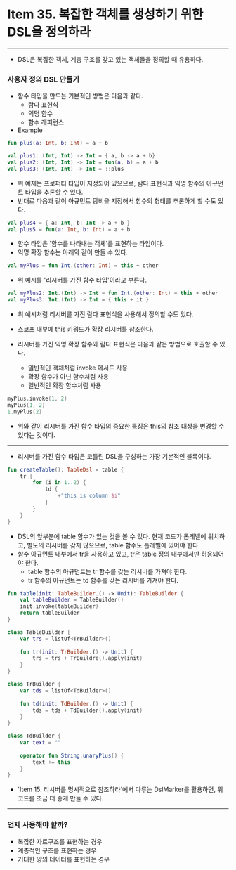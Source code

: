 # Item 35. 복잡한 객체를 생성하기 위한 DSL을 정의하라

- - -

* DSL은 복잡한 객체, 계층 구조를 갖고 있는 객체들을 정의할 때 유용하다.

### 사용자 정의 DSL 만들기
* 함수 타입을 만드는 기본적인 방법은 다음과 같다.
  * 람다 표현식
  * 익명 함수
  * 함수 레퍼런스
* Example
```kotlin
fun plus(a: Int, b: Int) = a + b

val plus1: (Int, Int) -> Int = { a, b -> a + b}
val plus2: (Int, Int) -> Int = fun(a, b) = a + b
val plus3: (Int, Int) -> Int = ::plus
```
* 위 예제는 프로퍼티 타입이 지정되어 있으므로, 람다 표현식과 익명 함수의 아규먼트 타입을 추론할 수 있다.
* 반대로 다음과 같이 아규먼트 탕비을 지정해서 함수의 형태를 추론하게 할 수도 있다.
```kotlin
val plus4 = { a: Int, b: Int -> a + b }
val plus5 = fun(a: Int, b: Int) = a + b
```
* 함수 타입은 '함수를 나타내는 객체'를 표현하는 타입이다.
* 익명 확장 함수는 아래와 같이 만들 수 있다.
```kotlin
val myPlus = fun Int.(other: Int) = this + other
```
* 위 예시를 '리시버를 가진 함수 타입'이라고 부른다.
```kotlin
val myPlus2: Int.(Int) -> Int = fun Int.(other: Int) = this + other 
val myPlus3: Int.(Int) -> Int = { this + it }
```
* 위 예시처럼 리시버를 가진 람다 표현식을 사용해서 정의할 수도 있다.
* 스코프 내부에 this 키워드가 확장 리시버를 참조한다.


* 리시버를 가진 익명 확장 함수와 람다 표현식은 다음과 같은 방법으로 호출할 수 있다.
  * 일반적인 객체처럼 invoke 메서드 사용
  * 확장 함수가 아닌 함수처럼 사용
  * 일반적인 확장 함수처럼 사용
```kotlin
myPlus.invoke(1, 2)
myPlus(1, 2)
1.myPlus(2)
```
* 위와 같이 리시버를 가진 함수 타입의 중요한 특징은 this의 참조 대상을 변경할 수 있다는 것이다.

- - -

* 리시버를 가진 함수 타입은 코틀린 DSL을 구성하는 가장 기본적인 블록이다.
```kotlin
fun createTable(): TableDsl = table {
    tr {
        for (i in 1..2) {
            td {
                +"this is column $i"
            }
        }
    }
}
```
* DSL의 앞부분에 table 함수가 있는 것을 볼 수 있다. 현재 코드가 톱레벨에 위치하고, 별도의 리시버를 갖지 않으므로, table 함수도 톱레벨에 있어야 한다.
* 함수 아규먼트 내부에서 tr을 사용하고 있고, tr은 table 정의 내부에서만 허용되어야 한다.
  * table 함수의 아규먼트는 tr 함수를 갖는 리시버를 가져야 한다.
  * tr 함수의 아규먼트는 td 함수를 갖는 리시버를 가져야 한다.
```kotlin
fun table(init: TableBuilder.() -> Unit): TableBuilder {
    val tableBuilder = TableBuilder()
    init.invoke(tableBuilder)
    return tableBuilder
}

class TableBuilder {
    var trs = listOf<TrBuilder>()
    
    fun tr(init: TrBuilder.() -> Unit) {
        trs = trs + TrBuildre().apply(init)
    }
}

class TrBuilder {
    var tds = listOf<TdBuilder>()
    
    fun td(init: TdBuilder.() -> Unit) { 
        tds = tds + TdBuilder().apply(init)
    }
}

class TdBuilder {
    var text = ""
    
    operator fun String.unaryPlus() {
        text += this
    }
}
```
* 'Item 15. 리시버를 명시적으로 참조하라'에서 다루는 DslMarker를 활용하면, 위 코드를 조금 더 좋게 만들 수 있다.

- - -

### 언제 사용해야 할까?
* 복잡한 자료구조를 표현하는 경우
* 계층적인 구조를 표현하는 경우
* 거대한 양의 데이터를 표현하는 경우
